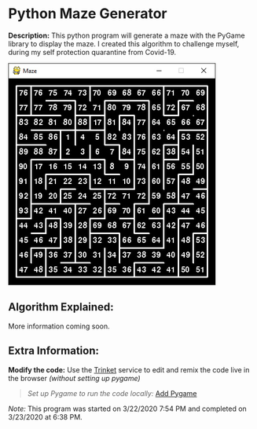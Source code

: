 # Python Maze Generator
**Description:** This python program will generate a maze with the PyGame library to display the maze. I created this algorithm to challenge myself, during my self protection quarantine from Covid-19.

![Program screenshot](./screenshot.jpg)

## Algorithm Explained:
More information coming soon.

## Extra Information:
**Modify the code:** Use the [Trinket](no-link-yet) service to edit and remix the code live in the browser *(without setting up pygame)*

>*Set up Pygame to run the code locally:* [Add Pygame](https://stackoverflow.com/questions/28453854/add-pygame-module-in-pycharm-id)

*Note:* This program was started on 3/22/2020 7:54 PM and completed on 3/23/2020 at 6:38 PM.